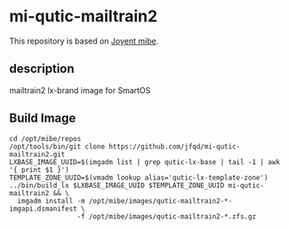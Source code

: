 # mi-qutic-mailtrain2

This repository is based on [Joyent mibe](https://github.com/jfqd/mibe).

## description

mailtrain2 lx-brand image for SmartOS

## Build Image

```
cd /opt/mibe/repos
/opt/tools/bin/git clone https://github.com/jfqd/mi-qutic-mailtrain2.git
LXBASE_IMAGE_UUID=$(imgadm list | grep qutic-lx-base | tail -1 | awk '{ print $1 }')
TEMPLATE_ZONE_UUID=$(vmadm lookup alias='qutic-lx-template-zone')
../bin/build_lx $LXBASE_IMAGE_UUID $TEMPLATE_ZONE_UUID mi-qutic-mailtrain2 && \
  imgadm install -m /opt/mibe/images/qutic-mailtrain2-*-imgapi.dsmanifest \ 
                 -f /opt/mibe/images/qutic-mailtrain2-*.zfs.gz
```